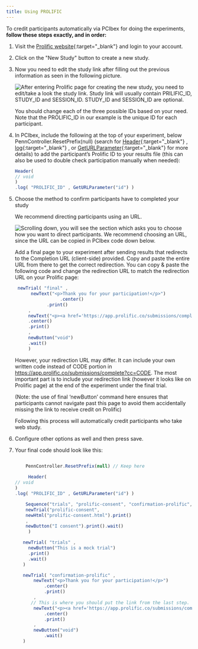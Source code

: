 ```yaml
---
title: Using PROLIFIC
---
```


To credit participants automatically via PCIbex for doing the experiments, <b> follow these steps exactly, and in order:</b>
    
1. Visit the [Prolific website](https://www.prolific.co){:target="_blank"} and login to your account.  

2. Click on the "New Study" button to create a new study.

3. Now you need to edit the study link after filling out the previous information as seen in the following picture.
    
    ![After entering Prolific page for creating the new study, you need to edit/take a look the study link. Study link will usually contain PRILIFIC_ID, STUDY_ID and SESSION_ID. STUDY_ID and SESSION_ID are optional.]({{site.baseurl}}/assets/images/prolific1.png)

    You should change each of the three possible IDs based on your need. Note that the PROLIFIC_ID in our example is the unique ID for each 
    participant.
    
4. In PCIbex, include the following at the top of your experiment, below PennController.ResetPrefix(null) (search for [Header]({{site.baseurl}}/global-commands/header/){:target="_blank"} , [log]({{site.baseurl}}/standard-element-commands/standard-log/){:target="_blank"} , or [GetURLParameter]({{site.baseurl}}/global-commands/geturlparameter/){:target="_blank"} for more details) to add the participant’s Prolific ID to your results file (this can also be used to double check participation manually when needed):
     
     ```javascript
     Header(
     // void
     )
     .log( "PROLIFIC_ID" , GetURLParameter("id") )
     ```

5. Choose the method to confirm participants have to completed your study
   
   We recommend directing participants using an URL. 
   
    ![Scrolling down, you will see the section which asks you to choose how you want to direct participants. We recommend choosing an URL, since the URL can be copied in PCIbex code down below. ]({{site.baseurl}}/assets/images/prolific2.png)
   
   Add a final page to your experiment after sending results that redirects to the Completion URL (client-side) provided. Copy and paste the entire URL from there to get the correct redirection. You can copy & paste the following code and change the redirection URL to match the redirection URL on your Prolific page:
   
   ```javascript
    newTrial( "final" ,
         newText("<p>Thank you for your participation!</p>")
                    .center()
               .print()
        ,
        newText("<p><a href='https://app.prolific.co/submissions/complete?cc=CODE'+ GetURLParameter("id")+"' target='_blank'>Click here to confirm your participation on Prolific.</a></p> <p>This is a necessary step in order for you to receive participation credit!</p>")
        .center()
        .print()
        ,
        newButton("void")
        .wait()
        )
    ```   
    
    However, your redirection URL may differ. It can include your own written code instead of CODE portion in https://app.prolific.co/submissions/complete?cc=CODE. The most important part is to include your redirection link (however it looks like on Prolific page) at the end of the experiment under the final trial. 
    
    (Note: the use of final ‘newButton’ command here ensures that participants cannot navigate past this page to avoid them accidentally missing the link to receive credit on Prolific)
    
    Following this process will automatically credit participants who take web study.  

6. Configure other options as well and then press save.

7. Your final code should look like this:

     ```javascript

         PennController.ResetPrefix(null) // Keep here
         
          Header(
     // void
     )
     .log( "PROLIFIC_ID" , GetURLParameter("id") )
     
         Sequence("trials", "prolific-consent", "confirmation-prolific", SendResults())
         newTrial("prolific-consent",
         newHtml("prolific-consent.html").print()
         ,
         newButton("I consent").print().wait()
          )

        newTrial( "trials" ,
          newButton("This is a mock trial")
          .print()
          .wait()
        )

        newTrial( "confirmation-prolific" ,
            newText("<p>Thank you for your participation!</p>")
                .center()
                .print()
            ,
           // This is where you should put the link from the last step.
            newText("<p><a href='https://app.prolific.co/submissions/complete?cc=CODE'>Click here to validate your submission</a></p>")
                .center()
                .print()
            ,
            newButton("void")
                .wait()
        )
     ```

